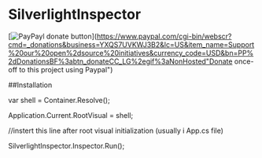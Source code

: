 # SilverlightInspector
[![PayPayl donate button](https://www.paypalobjects.com/en_AU/i/btn/btn_donate_SM.gif)](https://www.paypal.com/cgi-bin/webscr?cmd=_donations&business=YXQS7UVKWJ3B2&lc=US&item_name=Support%20our%20open%2dsource%20initiatives&currency_code=USD&bn=PP%2dDonationsBF%3abtn_donateCC_LG%2egif%3aNonHosted"Donate once-off to this project using Paypal")

##Installation

var shell = Container.Resolve<ShellView>();

Application.Current.RootVisual = shell;

//instert this line after root visual initialization (usually i App.cs file)

SilverlightInspector.Inspector.Run();
